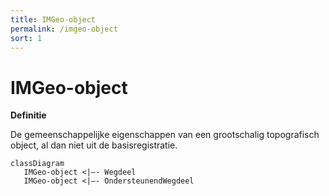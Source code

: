 ```yaml
---
title: IMGeo-object
permalink: /imgeo-object
sort: 1
---
```


# IMGeo-object

**Definitie**

De gemeenschappelijke eigenschappen van een grootschalig topografisch object, al
dan niet uit de basisregistratie.

```mermaid
classDiagram
   IMGeo-object <|–- Wegdeel
   IMGeo-object <|–- OndersteunendWegdeel
```
